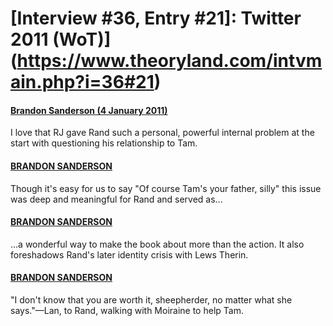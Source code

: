 # [Interview #36, Entry #21]: Twitter 2011 (WoT)](https://www.theoryland.com/intvmain.php?i=36#21)

#### [Brandon Sanderson (4 January 2011)](http://twitter.com/BrandonSandrson/status/22424354000216064)

I love that RJ gave Rand such a personal, powerful internal problem at the start with questioning his relationship to Tam.

#### [BRANDON SANDERSON](http://twitter.com/BrandonSandrson/status/22424566341050368)

Though it's easy for us to say "Of course Tam's your father, silly" this issue was deep and meaningful for Rand and served as...

#### [BRANDON SANDERSON](http://twitter.com/BrandonSandrson/status/22425077714784257)

...a wonderful way to make the book about more than the action. It also foreshadows Rand's later identity crisis with Lews Therin.

#### [BRANDON SANDERSON](http://twitter.com/BrandonSandrson/status/22436669303037952)

"I don't know that you are worth it, sheepherder, no matter what she says."—Lan, to Rand, walking with Moiraine to help Tam.


